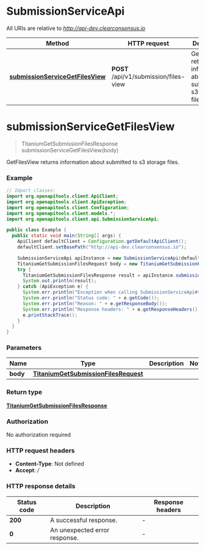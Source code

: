 # SubmissionServiceApi

All URIs are relative to *http://api-dev.clearconsensus.io*

| Method | HTTP request | Description |
|------------- | ------------- | -------------|
| [**submissionServiceGetFilesView**](SubmissionServiceApi.md#submissionServiceGetFilesView) | **POST** /api/v1/submission/files-view | GetFilesView returns information about submitted to s3 storage files. |


<a name="submissionServiceGetFilesView"></a>
# **submissionServiceGetFilesView**
> TitaniumGetSubmissionFilesResponse submissionServiceGetFilesView(body)

GetFilesView returns information about submitted to s3 storage files.

### Example
```java
// Import classes:
import org.openapitools.client.ApiClient;
import org.openapitools.client.ApiException;
import org.openapitools.client.Configuration;
import org.openapitools.client.models.*;
import org.openapitools.client.api.SubmissionServiceApi;

public class Example {
  public static void main(String[] args) {
    ApiClient defaultClient = Configuration.getDefaultApiClient();
    defaultClient.setBasePath("http://api-dev.clearconsensus.io");

    SubmissionServiceApi apiInstance = new SubmissionServiceApi(defaultClient);
    TitaniumGetSubmissionFilesRequest body = new TitaniumGetSubmissionFilesRequest(); // TitaniumGetSubmissionFilesRequest | 
    try {
      TitaniumGetSubmissionFilesResponse result = apiInstance.submissionServiceGetFilesView(body);
      System.out.println(result);
    } catch (ApiException e) {
      System.err.println("Exception when calling SubmissionServiceApi#submissionServiceGetFilesView");
      System.err.println("Status code: " + e.getCode());
      System.err.println("Reason: " + e.getResponseBody());
      System.err.println("Response headers: " + e.getResponseHeaders());
      e.printStackTrace();
    }
  }
}
```

### Parameters

| Name | Type | Description  | Notes |
|------------- | ------------- | ------------- | -------------|
| **body** | [**TitaniumGetSubmissionFilesRequest**](TitaniumGetSubmissionFilesRequest.md)|  | |

### Return type

[**TitaniumGetSubmissionFilesResponse**](TitaniumGetSubmissionFilesResponse.md)

### Authorization

No authorization required

### HTTP request headers

 - **Content-Type**: Not defined
 - **Accept**: */*

### HTTP response details
| Status code | Description | Response headers |
|-------------|-------------|------------------|
| **200** | A successful response. |  -  |
| **0** | An unexpected error response. |  -  |

